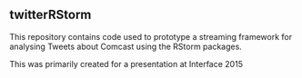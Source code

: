 ## twitterRStorm
This repository contains code used to prototype a streaming framework
for analysing Tweets about Comcast using the RStorm packages.

This was primarily created for a presentation at Interface 2015
